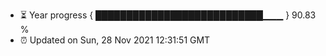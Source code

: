 - ⏳ Year progress { ███████████████████████████▁▁▁ } 90.83 %
- ⏰ Updated on Sun, 28 Nov 2021 12:31:51 GMT

